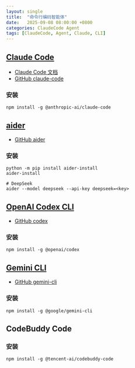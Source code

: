 ```yaml
---
layout: single
title:  "命令行编码智能体"
date:   2025-09-08 08:00:00 +0800
categories: ClaudeCode Agent
tags: [ClaudeCode, Agent, Claude, CLI]
---
```


<!--more-->

## [Claude Code](https://www.anthropic.com/claude-code)

- [Claude Code 文档](https://docs.anthropic.com/zh-CN/docs/claude-code/overview)
- [GitHub claude-code](https://github.com/anthropics/claude-code)

### 安装

```shell
npm install -g @anthropic-ai/claude-code
```


## [aider](https://aider.chat/)

- [GitHub aider](https://github.com/Aider-AI/)

### 安装

```shell
python -m pip install aider-install
aider-install
```

```shell
# DeepSeek
aider --model deepseek --api-key deepseek=<key>
```


## [OpenAI Codex CLI](https://developers.openai.com/codex/cli)

- [GitHub codex](https://github.com/openai/codex)

### 安装

```shell
npm install -g @openai/codex
```


## [Gemini CLI](https://cloud.google.com/gemini/docs/codeassist/gemini-cli?hl=zh-cn)

- [GitHub gemini-cli](https://github.com/google-gemini/gemini-cli)

### 安装

```shell
npm install -g @google/gemini-cli
```


## CodeBuddy Code

### 安装

```shell
npm install -g @tencent-ai/codebuddy-code
```
